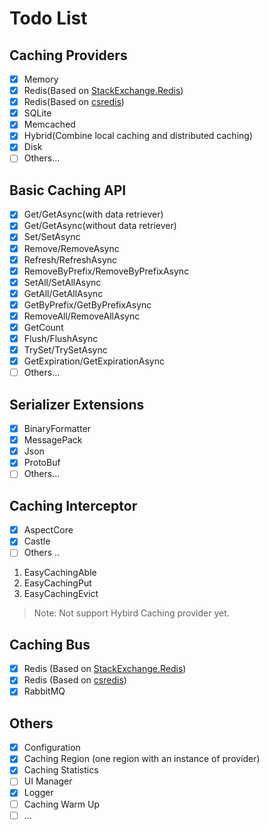 # Todo List

## Caching Providers

- [x] Memory
- [x] Redis(Based on [StackExchange.Redis](https://github.com/StackExchange/StackExchange.Redis))
- [x] Redis(Based on [csredis](https://github.com/2881099/csredis))
- [x] SQLite
- [x] Memcached
- [x] Hybrid(Combine local caching and distributed caching)
- [x] Disk
- [ ] Others...

## Basic Caching API

- [x] Get/GetAsync(with data retriever)
- [x] Get/GetAsync(without data retriever)
- [x] Set/SetAsync
- [x] Remove/RemoveAsync
- [x] Refresh/RefreshAsync
- [x] RemoveByPrefix/RemoveByPrefixAsync
- [x] SetAll/SetAllAsync
- [x] GetAll/GetAllAsync
- [x] GetByPrefix/GetByPrefixAsync
- [x] RemoveAll/RemoveAllAsync
- [x] GetCount
- [x] Flush/FlushAsync
- [x] TrySet/TrySetAsync
- [x] GetExpiration/GetExpirationAsync
- [ ] Others...

## Serializer Extensions 

- [x] BinaryFormatter
- [x] MessagePack
- [x] Json
- [x] ProtoBuf
- [ ] Others...

## Caching Interceptor

- [x] AspectCore
- [x] Castle
- [ ] Others ..
    
1. EasyCachingAble
2. EasyCachingPut
3. EasyCachingEvict

> Note: Not support Hybird Caching provider yet.

## Caching Bus

- [x] Redis (Based on [StackExchange.Redis](https://github.com/StackExchange/StackExchange.Redis))
- [x] Redis (Based on [csredis](https://github.com/2881099/csredis))
- [x] RabbitMQ 

## Others

- [x] Configuration
- [x] Caching Region (one region with an instance of provider)
- [x] Caching Statistics
- [ ] UI Manager
- [x] Logger
- [ ] Caching Warm Up 
- [ ] ...